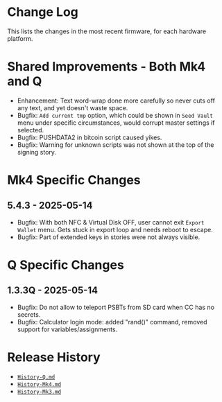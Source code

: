 # Change Log

This lists the changes in the most recent firmware, for each hardware platform.

# Shared Improvements - Both Mk4 and Q

- Enhancement: Text word-wrap done more carefully so never cuts off any text, and yet
  doesn't waste space.
- Bugfix: `Add current tmp` option, which could be shown in `Seed Vault` menu under
  specific circumstances, would corrupt master settings if selected.
- Bugfix: PUSHDATA2 in bitcoin script caused yikes.
- Bugfix: Warning for unknown scripts was not shown at the top of the signing story.


# Mk4 Specific Changes

## 5.4.3 - 2025-05-14

- Bugfix: With both NFC & Virtual Disk OFF, user cannot exit `Export Wallet` menu. Gets stuck
  in export loop and needs reboot to escape.
- Bugfix: Part of extended keys in stories were not always visible.


# Q Specific Changes

## 1.3.3Q - 2025-05-14

- Bugfix: Do not allow to teleport PSBTs from SD card when CC has no secrets.
- Bugfix: Calculator login mode: added "rand()" command, removed support
  for variables/assignments.


# Release History

- [`History-Q.md`](History-Q.md)
- [`History-Mk4.md`](History-Mk4.md)
- [`History-Mk3.md`](History-Mk3.md)

